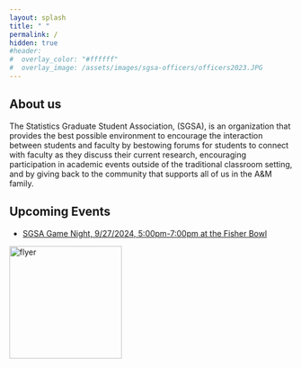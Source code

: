 ```yaml
---
layout: splash
title: " "
permalink: /
hidden: true
#header:
#  overlay_color: "#ffffff"
#  overlay_image: /assets/images/sgsa-officers/officers2023.JPG
---
```


## About us

The Statistics Graduate Student Association, (SGSA), is an organization that provides the best possible environment to encourage the interaction between students and faculty by bestowing forums for students to connect with faculty as they discuss their current research, encouraging participation in academic events outside of the traditional classroom setting, and by giving back to the community that supports all of us in the A&M family.

## Upcoming Events

 <!-- - [Stat Cafe - Yeseul Jeon, 9/25/2024, 11:30am-12:30pm at BLOC 411](https://calendar.google.com/calendar/u/0/r/eventedit/copy/Mmw2djVmZDkwcXE4cWh2NXJyc245bXJrOGcgY19jNmYyNWM1YWJjMjcwODEwNWY0ZWRjZjJmMjMwOWU0ZjAyODMyMDAzYTk2MDQwNzM2NTdhZDlhNjY3YThmZWUzQGc) 

<img src="https://jeroda7105.github.io/tamusgsa.github.io\assets\images\stat_cafe\Jeon_Sept_25_2024\StatCafe_Talk_Yeseul_Jeon.png?raw=true" alt="flyer" width="200"/> <br> -->

 - [SGSA Game Night, 9/27/2024, 5:00pm-7:00pm at the Fisher Bowl](https://urldefense.com/v3/__https://forms.gle/Mp7yF6DTNeZJavoS7__;!!KwNVnqRv!BaaEuGlheW4VZxx5D5aDXPnYPdYYhvUc7CfJdL7G1uZhgiX-ddkLIPNvGQ0iM9IO2StudWWbKCG5LnmdaMLkFe2gij2_hxU$) 

<img src="https://jeroda7105.github.io/tamusgsa.github.io\assets\images\game_night\game_night_09_27_2024\image002.png?raw=true" alt="flyer" width="200"/> <br> 


<!-- - [Workflow Workshop - Abhishek Chakrabortty, 9/19/2024, 3:45pm Onwards at BLOC 448](https://calendar.google.com/calendar/u/0/r/eventedit/copy/NWlxMHNpNHRpZXIyMGd0Y2VjMXAwYmI3NGUgY19jNmYyNWM1YWJjMjcwODEwNWY0ZWRjZjJmMjMwOWU0ZjAyODMyMDAzYTk2MDQwNzM2NTdhZDlhNjY3YThmZWUzQGc) 

<img src="https://jeroda7105.github.io/tamusgsa.github.io\assets/images/workflow_workshops\Chakrabortty_Sept_19_2024\Chakrabortty_WW_F24_09_19_Flyer.png?raw=true" alt="flyer" width="200"/> <br> -->
